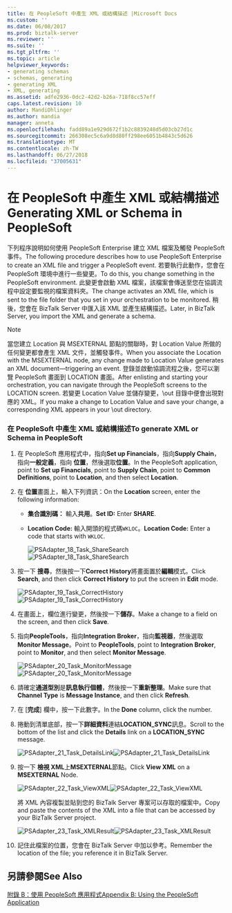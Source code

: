 ```yaml
---
title: 在 PeopleSoft 中產生 XML 或結構描述 |Microsoft Docs
ms.custom: ''
ms.date: 06/08/2017
ms.prod: biztalk-server
ms.reviewer: ''
ms.suite: ''
ms.tgt_pltfrm: ''
ms.topic: article
helpviewer_keywords:
- generating schemas
- schemas, generating
- generating XML
- XML, generating
ms.assetid: adfe2936-0dc2-42d2-b26a-718f8cc57eff
caps.latest.revision: 10
author: MandiOhlinger
ms.author: mandia
manager: anneta
ms.openlocfilehash: fadd89a1e929d672f1b2c8839248d5d03cb27d1c
ms.sourcegitcommit: 266308ec5c6a9d8d80ff298ee6051b4843c5d626
ms.translationtype: MT
ms.contentlocale: zh-TW
ms.lasthandoff: 06/27/2018
ms.locfileid: "37005631"
---
```

# <a name="generating-xml-or-schema-in-peoplesoft"></a><span data-ttu-id="9368a-102">在 PeopleSoft 中產生 XML 或結構描述</span><span class="sxs-lookup"><span data-stu-id="9368a-102">Generating XML or Schema in PeopleSoft</span></span>
<span data-ttu-id="9368a-103">下列程序說明如何使用 PeopleSoft Enterprise 建立 XML 檔案及觸發 PeopleSoft 事件。</span><span class="sxs-lookup"><span data-stu-id="9368a-103">The following procedure describes how to use PeopleSoft Enterprise to create an XML file and trigger a PeopleSoft event.</span></span> <span data-ttu-id="9368a-104">若要執行此動作，您會在 PeopleSoft 環境中進行一些變更。</span><span class="sxs-lookup"><span data-stu-id="9368a-104">To do this, you change something in the PeopleSoft environment.</span></span> <span data-ttu-id="9368a-105">此變更會啟動 XML 檔案，該檔案會傳送至您在協調流程中設定要監視的檔案資料夾。</span><span class="sxs-lookup"><span data-stu-id="9368a-105">The change activates an XML file, which is sent to the file folder that you set in your orchestration to be monitored.</span></span> <span data-ttu-id="9368a-106">稍後，您會在 BizTalk Server 中匯入該 XML 並產生結構描述。</span><span class="sxs-lookup"><span data-stu-id="9368a-106">Later, in BizTalk Server, you import the XML and generate a schema.</span></span>  
  
> [!NOTE]
>  <span data-ttu-id="9368a-107">當您建立 Location 與 MSEXTERNAL 節點的關聯時，對 Location Value 所做的任何變更都會產生 XML 文件，並觸發事件。</span><span class="sxs-lookup"><span data-stu-id="9368a-107">When you associate the Location with the MSEXTERNAL node, any change made to Location Value generates an XML document—triggering an event.</span></span> <span data-ttu-id="9368a-108">登錄並啟動協調流程之後，您可以瀏覽 PeopleSoft 畫面到 LOCATION 畫面。</span><span class="sxs-lookup"><span data-stu-id="9368a-108">After enlisting and starting your orchestration, you can navigate through the PeopleSoft screens to the LOCATION screen.</span></span> <span data-ttu-id="9368a-109">若變更 Location Value 並儲存變更，\out 目錄中便會出現對應的 XML。</span><span class="sxs-lookup"><span data-stu-id="9368a-109">If you make a change to Location Value and save your change, a corresponding XML appears in your \out directory.</span></span>  
  
### <a name="to-generate-xml-or-schema-in-peoplesoft"></a><span data-ttu-id="9368a-110">在 PeopleSoft 中產生 XML 或結構描述</span><span class="sxs-lookup"><span data-stu-id="9368a-110">To generate XML or Schema in PeopleSoft</span></span>  
  
1. <span data-ttu-id="9368a-111">在 PeopleSoft 應用程式中，指向**Set up Financials**，指向**Supply Chain**，指向**一般定義**，指向 **位置**，然後選取**位置**。</span><span class="sxs-lookup"><span data-stu-id="9368a-111">In the PeopleSoft application, point to **Set up Financials**, point to **Supply Chain**, point to **Common Definitions**, point to **Location**, and then select **Location**.</span></span>  
  
2. <span data-ttu-id="9368a-112">在 **位置**畫面上，輸入下列資訊：</span><span class="sxs-lookup"><span data-stu-id="9368a-112">On the **Location** screen, enter the following information:</span></span>  
  
   - <span data-ttu-id="9368a-113">**集合識別碼：** 輸入**共用**。</span><span class="sxs-lookup"><span data-stu-id="9368a-113">**Set ID:** Enter **SHARE**.</span></span>  
  
   - <span data-ttu-id="9368a-114">**Location Code:** 輸入開頭的程式碼`WKLOC`。</span><span class="sxs-lookup"><span data-stu-id="9368a-114">**Location Code:** Enter a code that starts with `WKLOC`.</span></span>  
  
     <span data-ttu-id="9368a-115">![](../core/media/psadapter-18-task-sharesearch.gif "PSAdapter_18_Task_ShareSearch")</span><span class="sxs-lookup"><span data-stu-id="9368a-115">![](../core/media/psadapter-18-task-sharesearch.gif "PSAdapter_18_Task_ShareSearch")</span></span>  
  
3. <span data-ttu-id="9368a-116">按一下 **搜尋**，然後按一下**Correct History**將畫面置於**編輯**模式。</span><span class="sxs-lookup"><span data-stu-id="9368a-116">Click **Search**, and then click **Correct History** to put the screen in **Edit** mode.</span></span>  
  
    <span data-ttu-id="9368a-117">![](../core/media/psadapter-19-task-correcthistory.gif "PSAdapter_19_Task_CorrectHistory")</span><span class="sxs-lookup"><span data-stu-id="9368a-117">![](../core/media/psadapter-19-task-correcthistory.gif "PSAdapter_19_Task_CorrectHistory")</span></span>  
  
4. <span data-ttu-id="9368a-118">在畫面上，欄位進行變更，然後按一下**儲存**。</span><span class="sxs-lookup"><span data-stu-id="9368a-118">Make a change to a field on the screen, and then click **Save**.</span></span>  
  
5. <span data-ttu-id="9368a-119">指向**PeopleTools**，指向**Integration Broker**，指向**監視器**，然後選取**Monitor Message**。</span><span class="sxs-lookup"><span data-stu-id="9368a-119">Point to **PeopleTools**, point to **Integration Broker**, point to **Monitor**, and then select **Monitor Message**.</span></span>  
  
    <span data-ttu-id="9368a-120">![](../core/media/psadapter-20-task-monitormessage.gif "PSAdapter_20_Task_MonitorMessage")</span><span class="sxs-lookup"><span data-stu-id="9368a-120">![](../core/media/psadapter-20-task-monitormessage.gif "PSAdapter_20_Task_MonitorMessage")</span></span>  
  
6. <span data-ttu-id="9368a-121">請確定**通道型別**是**訊息執行個體**，然後按一下**重新整理**。</span><span class="sxs-lookup"><span data-stu-id="9368a-121">Make sure that **Channel Type** is **Message Instance**, and then click **Refresh**.</span></span>  
  
7. <span data-ttu-id="9368a-122">在 [**完成**] 欄中，按一下此數字。</span><span class="sxs-lookup"><span data-stu-id="9368a-122">In the **Done** column, click the number.</span></span>  
  
8. <span data-ttu-id="9368a-123">捲動到清單底部，按一下**詳細資料**連結**LOCATION_SYNC**訊息。</span><span class="sxs-lookup"><span data-stu-id="9368a-123">Scroll to the bottom of the list and click the **Details** link on a **LOCATION_SYNC** message.</span></span>  
  
    <span data-ttu-id="9368a-124">![](../core/media/psadapter-21-task-detailslink.gif "PSAdapter_21_Task_DetailsLink")</span><span class="sxs-lookup"><span data-stu-id="9368a-124">![](../core/media/psadapter-21-task-detailslink.gif "PSAdapter_21_Task_DetailsLink")</span></span>  
  
9. <span data-ttu-id="9368a-125">按一下 **檢視 XML**上**MSEXTERNAL**節點。</span><span class="sxs-lookup"><span data-stu-id="9368a-125">Click **View XML** on a **MSEXTERNAL** Node.</span></span>  
  
     <span data-ttu-id="9368a-126">![](../core/media/psadapter-22-task-viewxml.gif "PSAdapter_22_Task_ViewXML")</span><span class="sxs-lookup"><span data-stu-id="9368a-126">![](../core/media/psadapter-22-task-viewxml.gif "PSAdapter_22_Task_ViewXML")</span></span>  
  
     <span data-ttu-id="9368a-127">將 XML 內容複製並貼到您的 BizTalk Server 專案可以存取的檔案中。</span><span class="sxs-lookup"><span data-stu-id="9368a-127">Copy and paste the contents of the XML into a file that can be accessed by your BizTalk Server project.</span></span>  
  
     <span data-ttu-id="9368a-128">![](../core/media/psadapter-23-task-xmlresult.gif "PSAdapter_23_Task_XMLResult")</span><span class="sxs-lookup"><span data-stu-id="9368a-128">![](../core/media/psadapter-23-task-xmlresult.gif "PSAdapter_23_Task_XMLResult")</span></span>  
  
10. <span data-ttu-id="9368a-129">記住此檔案的位置，您會在 BizTalk Server 中加以參考。</span><span class="sxs-lookup"><span data-stu-id="9368a-129">Remember the location of the file;  you reference it in BizTalk Server.</span></span>  
  
## <a name="see-also"></a><span data-ttu-id="9368a-130">另請參閱</span><span class="sxs-lookup"><span data-stu-id="9368a-130">See Also</span></span>  
 [<span data-ttu-id="9368a-131">附錄 B：使用 PeopleSoft 應用程式</span><span class="sxs-lookup"><span data-stu-id="9368a-131">Appendix B: Using the PeopleSoft Application</span></span>](../core/appendix-b-using-the-peoplesoft-application.md)